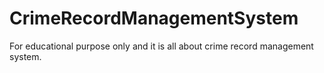 # CrimeRecordManagementSystem
For educational purpose only and it is all about crime record management system.

